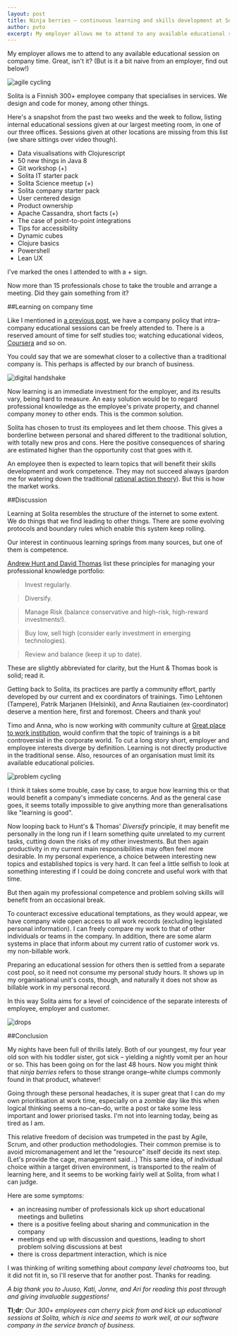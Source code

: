 ```yaml
---
layout: post
title: Ninja berries – continuous learning and skills development at Solita
author: pvto
excerpt: My employer allows me to attend to any available educational session on company time.
---
```

My employer allows me to attend to any available educational session on company time.  Great, isn't it?  (But is it a bit naive from an employer, find out below!)

![agile cycling](/img/ninja-berries/cloj_handson_small.png)

Solita is a Finnish 300+ employee company that specialises in services.  We design and code for money, among other things.

Here's a snapshot from the past two weeks and the week to follow, listing internal educational sessions given at our largest meeting room, in one of our three offices.  Sessions given at other locations are missing from this list (we share sittings over video though).

- Data visualisations with Clojurescript
- 50 new things in Java 8
- Git workshop (+)
- Solita IT starter pack
- Solita Science meetup (+)
- Solita company starter pack
- User centered design
- Product ownership
- Apache Cassandra, short facts (+)
- The case of point-to-point integrations
- Tips for accessibility
- Dynamic cubes
- Clojure basics
- Powershell
- Lean UX

I've marked the ones I attended to with a + sign.

Now more than 15 professionals chose to take the trouble and arrange a meeting.  Did they gain something from it?

##Learning on company time

Like I mentioned in [a previous post](/2015/01/26/monster-fighter.html), we have a company policy that intra–company educational sessions can be freely attended to.  There is a reserved amount of time for self studies too; watching educational videos, [Coursera](https://www.coursera.org/) and so on.

You could say that we are somewhat closer to a collective than a traditional company is.  This perhaps is affected by our branch of business.

![digital handshake](/img/ninja-berries/TL_kouluttaa_small.png)

Now learning is an immediate investment for the employer, and its results vary, being hard to measure.  An easy solution would be to regard professional knowledge as the employee's private property, and channel company money to other ends.  This is the common solution.

Solita has chosen to trust its employees and let them choose.  This gives a borderline between personal and shared different to the traditional solution, with totally new pros and cons.  Here the positive consequences of sharing are estimated higher than the opportunity cost that goes with it.

An employee then is expected to learn topics that will benefit their skills development and work competence.  They may not succeed always (pardon me for watering down the traditional [rational action theory](http://en.wikipedia.org/wiki/Rational_choice_theory)).  But this is how the market works.  

##Discussion

Learning at Solita resembles the structure of the internet to some extent.  We do things that we find leading to other things.  There are some evolving protocols and boundary rules which enable this system keep rolling.

Our interest in continuous learning springs from many sources, but one of them is competence.

[Andrew Hunt and David Thomas](http://www.amazon.com/The-Pragmatic-Programmer-Journeyman-Master/dp/020161622X) list these principles for managing your professional knowledge portfolio:

> Invest regularly.

> Diversify.

> Manage Risk (balance conservative and high-risk, high-reward investments!).

> Buy low, sell high (consider early investment in emerging technologies).

> Review and balance (keep it up to date).


These are slightly abbreviated for clarity, but the Hunt & Thomas book is solid; read it.

Getting back to Solita, its practices are partly a community effort, partly developed by our current and ex coordinators of trainings.  Timo Lehtonen (Tampere), Patrik Marjanen (Helsinki), and Anna Rautiainen (ex-coordinator) deserve a mention here, first and foremost.  Cheers and thank you!

Timo and Anna, who is now working with community culture at [Great place to work institution](http://www.greatplacetowork.fi/), would confirm that the topic of trainings is a bit controversial in the corporate world.  To cut a long story short, employer and employee interests diverge by definition.  Learning is not directly productive in the traditional sense.  Also, resources of an organisation must limit its available educational policies.

![problem cycling](/img/ninja-berries/cycling.png)

I think it takes some trouble, case by case, to argue how learning this or that would benefit a company's immediate concerns.  And as the general case goes, it seems totally impossible to give anything more than generalisations like "learning is good".

Now looping back to Hunt's & Thomas' *Diversify* principle, it may benefit me personally in the long run if I learn something quite unrelated to my current tasks, cutting down the risks of my other investments. But then again productivity in my current main responsibilities may often feel more desirable.  In my personal experience, a choice between interesting new topics and established topics is very hard.  It can feel a little selfish to look at something interesting if I could be doing concrete and useful work with that time.

But then again my professional competence and problem solving skills will benefit from an occasional break.

To counteract excessive educational temptations, as they would appear, we have company wide open access to all work records (excluding legislated personal information).  I can freely compare my work to that of other individuals or teams in the company.  In addition, there are some alarm systems in place that inform about my current ratio of customer work vs. my non-billable work.

Preparing an educational session for others then is settled from a separate cost pool, so it need not consume my personal study hours.  It shows up in my organisational unit's costs, though, and naturally it does not show as billable work in my personal record.

In this way Solita aims for a level of coincidence of the separate interests of employee, employer and customer.

![drops](/img/ninja-berries/drops.png)

##Conclusion

My nights have been full of thrills lately.  Both of our youngest, my four year old son with his toddler sister, got sick – yielding a nightly vomit per an hour or so.  This has been going on for the last 48 hours.  Now you might think that *ninja berries* refers to those strange orange–white clumps commonly found in that product, whatever!

Going through these personal headaches, it is super great that I can do my own prioritisation at work time, especially on a zombie day like this when logical thinking seems a no–can–do, write a post or take some less important and lower priorised tasks.  I'm not into learning today, being as tired as I am.

This relative freedom of decision was trumpeted in the past by Agile, Scrum, and other production methodologies.  Their common premise is to avoid micromanagement and let the "resource" itself decide its next step.  (Let's provide the cage, management said...)  This same idea, of individual choice within a target driven environment, is transported to the realm of learning here, and it seems to be working fairly well at Solita, from what I can judge.

Here are some symptoms:

- an increasing number of professionals kick up short educational meetings and bulletins
- there is a positive feeling about sharing and communication in the company
- meetings end up with discussion and questions, leading to short problem solving discussions at best
- there is cross department interaction, which is nice

I was thinking of writing something about *company level chatrooms* too, but it did not fit in, so I'll reserve that for another post.  Thanks for reading.

*A big thank you to Juuso, Kati, Jonne, and Ari for reading this post through and giving invaluable suggestions!*

**Tl;dr**:  *Our 300+ employees can cherry pick from and kick up educational sessions at Solita, which is nice and seems to work well, at our software company in the service branch of business.*
